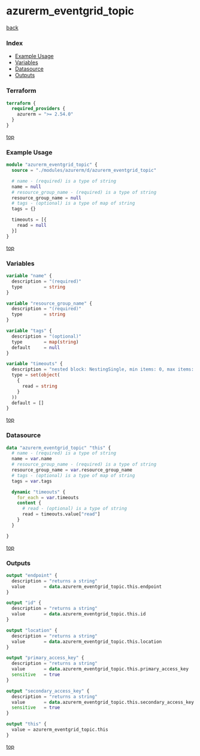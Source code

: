 # azurerm_eventgrid_topic

[back](../azurerm.md)

### Index

- [Example Usage](#example-usage)
- [Variables](#variables)
- [Datasource](#datasource)
- [Outputs](#outputs)

### Terraform

```terraform
terraform {
  required_providers {
    azurerm = ">= 2.54.0"
  }
}
```

[top](#index)

### Example Usage

```terraform
module "azurerm_eventgrid_topic" {
  source = "./modules/azurerm/d/azurerm_eventgrid_topic"

  # name - (required) is a type of string
  name = null
  # resource_group_name - (required) is a type of string
  resource_group_name = null
  # tags - (optional) is a type of map of string
  tags = {}

  timeouts = [{
    read = null
  }]
}
```

[top](#index)

### Variables

```terraform
variable "name" {
  description = "(required)"
  type        = string
}

variable "resource_group_name" {
  description = "(required)"
  type        = string
}

variable "tags" {
  description = "(optional)"
  type        = map(string)
  default     = null
}

variable "timeouts" {
  description = "nested block: NestingSingle, min items: 0, max items: 0"
  type = set(object(
    {
      read = string
    }
  ))
  default = []
}
```

[top](#index)

### Datasource

```terraform
data "azurerm_eventgrid_topic" "this" {
  # name - (required) is a type of string
  name = var.name
  # resource_group_name - (required) is a type of string
  resource_group_name = var.resource_group_name
  # tags - (optional) is a type of map of string
  tags = var.tags

  dynamic "timeouts" {
    for_each = var.timeouts
    content {
      # read - (optional) is a type of string
      read = timeouts.value["read"]
    }
  }

}
```

[top](#index)

### Outputs

```terraform
output "endpoint" {
  description = "returns a string"
  value       = data.azurerm_eventgrid_topic.this.endpoint
}

output "id" {
  description = "returns a string"
  value       = data.azurerm_eventgrid_topic.this.id
}

output "location" {
  description = "returns a string"
  value       = data.azurerm_eventgrid_topic.this.location
}

output "primary_access_key" {
  description = "returns a string"
  value       = data.azurerm_eventgrid_topic.this.primary_access_key
  sensitive   = true
}

output "secondary_access_key" {
  description = "returns a string"
  value       = data.azurerm_eventgrid_topic.this.secondary_access_key
  sensitive   = true
}

output "this" {
  value = azurerm_eventgrid_topic.this
}
```

[top](#index)